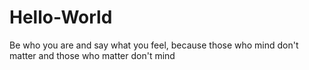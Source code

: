 # Hello-World
Be who you are and say what you feel, because those who mind don't matter and those who matter don't mind
